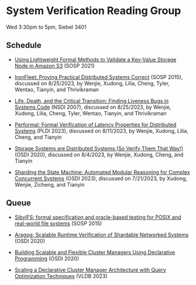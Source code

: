 # System Verification Reading Group

Wed 3:30pm to 5pm, Siebel 3401

## Schedule

* [Using Lightweight Formal Methods to Validate a Key-Value Storage Node in Amazon S3](https://dl.acm.org/doi/10.1145/3477132.3483540) (SOSP 2021)

* [IronFleet: Proving Practical Distributed Systems Correct](https://www.microsoft.com/en-us/research/publication/ironfleet-proving-practical-distributed-systems-correct/) (SOSP 2015),
discussed on 8/25/2023, by Wenjie, Xudong, Lilia, Cheng, Tyler, Wentao, Tianyin, and Thrivikraman

* [Life, Death, and the Critical Transition: Finding Liveness Bugs in Systems Code](https://www.usenix.org/conference/nsdi-07/life-death-and-critical-transition-finding-liveness-bugs-systems-code) (NSDI 2007),
discussed on 8/25/2023, by Wenjie, Xudong, Lilia, Cheng, Tyler, Wentao, Tianyin, and Thrivikraman

* [Performal: Formal Verification of Latency Properties for Distributed Systems](https://dl.acm.org/doi/pdf/10.1145/3591235) (PLDI 2023),
discussed on 8/11/2023, by Wenjie, Xudong, Lilia, Cheng, and Tianyin

* [Storage Systems are Distributed Systems (So Verify Them That Way!)](https://www.usenix.org/system/files/osdi20-hance.pdf) (OSDI 2020),
discussed on 8/4/2023, by Wenjie, Xudong, Cheng, and Tianyin

* [Sharding the State Machine: Automated Modular Reasoning for Complex Concurrent Systems](https://www.usenix.org/system/files/osdi23-hance.pdf) (OSDI 2023),
discussed on 7/21/2023, by Xudong, Wenjie, Zicheng, and Tianyin

## Queue

* [SibylFS: formal specification and oracle-based testing for POSIX and real-world file systems](https://dl.acm.org/doi/10.1145/2815400.2815411) (SOSP 2015)

* [Aragog: Scalable Runtime Verification of Shardable Networked Systems](https://www.usenix.org/system/files/osdi20-yaseen.pdf) (OSDI 2020)

* [Building Scalable and Flexible Cluster Managers Using Declarative Programming](https://www.usenix.org/system/files/osdi20-suresh.pdf) (OSDI 2020)

* [Scaling a Declarative Cluster Manager Architecture with Query Optimization Techniques](https://www.vldb.org/pvldb/vol16/p2618-rong.pdf) (VLDB 2023)

